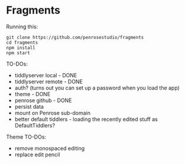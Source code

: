 Fragments
=========

Running this:

```
git clone https://github.com/penrosestudio/fragments
cd fragments
npm install
npm start
```

TO-DOs:
* tiddlyserver local - DONE
* tiddlyserver remote - DONE
* auth? (turns out you can set up a password when you load the app)
* theme - DONE
* penrose github - DONE
* persist data
* mount on Penrose sub-domain
* better default tiddlers - loading the recently edited stuff as DefaultTiddlers?

Theme TO-DOs:
* remove monospaced editing
* replace edit pencil
